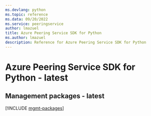 ```yaml
---
ms.devlang: python
ms.topic: reference
ms.data: 09/20/2022
ms.service: peeringservice
author: lmazuel
title: Azure Peering Service SDK for Python
ms.author: lmazuel
description: Reference for Azure Peering Service SDK for Python
---
```

# Azure Peering Service SDK for Python - latest

## Management packages - latest
[!INCLUDE [mgmt-packages](peering-service-mgmt-index.md)]